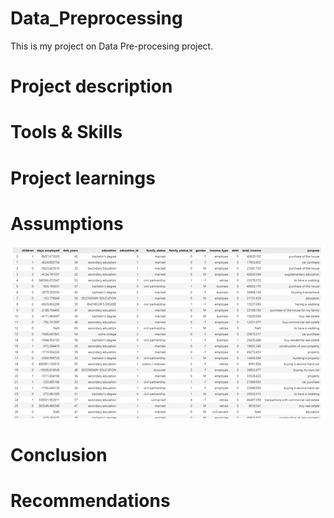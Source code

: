 # Data_Preprocessing
This is my project on Data Pre-procesing project.

# Project description

# Tools & Skills

# Project learnings

# Assumptions
![](https://github.com/ektadutt/Data_Analysis/blob/main/Data_Preprocessing/Data/Picture1.png)

# Conclusion

# Recommendations
